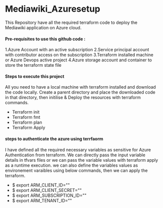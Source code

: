 # Mediawiki_Azuresetup
This Repository have all the required terraform code to deploy the Mediawiki application on Azure cloud.

#### Pre-requisites to use this github code :
1.Azure Account with an active subscription
2.Service principal account with contributor access on the subscription
3.Terraform installed machine or Azure Devops active project
4.Azure storage account and container to store the terraform state file

#### Steps to execute this project
All you need to have a local machine with terraform installed and download the code locally.
Create a parent directory and place the downloaded code in that directory, then initilise & Deploy the resources with terraform commands.
- Terraform init
- Terraform fmt
- Terraform plan
- Terraform Apply

#### steps to authenticate the azure using terrfaorm
I have defined all the required necessary variables as sensitive for Azure Authentication from terraform. 
We can directly pass the input variable details in tfvars files or we can pass the variable values with terraform apply as a runtime execution.
we can also define the variables values as environement varaibles using below commands, then we can apply the terraform.

- $ export ARM_CLIENT_ID=""
- $ export ARM_CLIENT_SECRET=""
- $ export ARM_SUBSCRIPTION_ID=""
- $ export ARM_TENANT_ID=""
